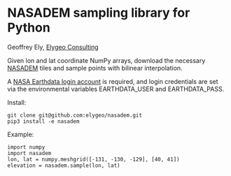 # NASADEM sampling library for Python

Geoffrey Ely, [Elygeo Consulting](https://elygeo.com)

Given lon and lat coordinate NumPy arrays, download the necessary
[NASADEM](https://lpdaac.usgs.gov/news/release-nasadem-data-products/) tiles
and sample points with bilinear interpolation.

A [NASA Earthdata login account](https://urs.earthdata.nasa.gov/users/new) is
required, and login credentials are set via the environmental variables
EARTHDATA_USER and EARTHDATA_PASS.

Install:

    git clone git@github.com:elygeo/nasadem.git
    pip3 install -e nasadem

Example:

    import numpy
    import nasadem
    lon, lat = numpy.meshgrid([-131, -130, -129], [40, 41])
    elevation = nasadem.sample(lon, lat)

